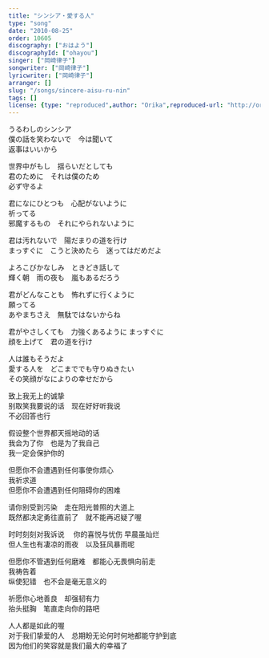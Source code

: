 ```yaml
---
title: "シンシア・愛する人"
type: "song"
date: "2010-08-25"
order: 10605
discography: ["おはよう"]
discographyId: ["ohayou"]
singer: ["岡崎律子"]
songwriter: ["岡崎律子"]
lyricwriter: ["岡崎律子"]
arranger: []
slug: "/songs/sincere-aisu-ru-nin"
tags: []
license: {type: "reproduced",author: "Orika",reproduced-url: "http://orikamushi.myweb.hinet.net/",reproduced-website: "織歌蟲網站"}
---
```


うるわしのシンシア   
僕の話を笑わないで　今は聞いて   
返事はいいから   
  
世界中がもし　揺らいだとしても   
君のために　それは僕のため   
必ず守るよ   
  
君になにひとつも　心配がないように   
祈ってる   
邪魔するもの　それにやられないように   
  
君は汚れないで　陽だまりの道を行け   
まっすぐに　こうと決めたら　迷ってはだめだよ   
  
よろこびかなしみ　ときどき話して   
輝く朝　雨の夜も　嵐もあるだろう   
  
君がどんなことも　怖れずに行くように   
願ってる   
あやまちさえ　無駄ではないからね   
  
君がやさしくても　力強くあるように まっすぐに　  
顔を上げて　君の道を行け   
  
人は誰もそうだよ   
愛する人を　どこまででも守りぬきたい   
その笑顔がなによりの幸せだから  
  
  <!-- 翻译 -->

致上我无上的诚挚   
别取笑我要说的话　现在好好听我说   
不必回答也行   
  
假设整个世界都天摇地动的话   
我会为了你　也是为了我自己   
我一定会保护你的   
  
但愿你不会遭遇到任何事使你烦心   
我祈求道   
但愿你不会遭遇到任何阻碍你的困难   
  
请你别受到污染　走在阳光普照的大道上   
既然都决定勇往直前了　就不能再迟疑了喔   
  
时时刻刻对我诉说 　你的喜悦与忧伤 早晨虽灿烂　  
但人生也有凄凉的雨夜　以及狂风暴雨呢   
  
但愿你不管遇到任何磨难　都能心无畏惧向前走   
我祷告着   
纵使犯错　也不会是毫无意义的   
  
祈愿你心地善良　却强韧有力   
抬头挺胸　笔直走向你的路吧   
  
人人都是如此的喔   
对于我们挚爱的人　总期盼无论何时何地都能守护到底  
 因为他们的笑容就是我们最大的幸福了

